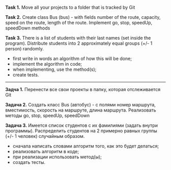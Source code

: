 **Task 1.**
Move all your projects to a folder that is tracked by Git

**Task 2.**
Create class Bus (bus) - with fields number of the route, capacity, speed on the route, length of the route.
Implement go, stop, speedUp, speedDown methods

**Task 3.**
There is a list of students with their last names (set inside the program).
Distribute
  students into 2 approximately equal groups (+/- 1 person) randomly.
- first write in words an algorithm of how this will be done;
- implement the algorithm in code;
- when implementing, use the method(s);
- create tests.
___________________________

**Задча 1.**
Перенести все свои проекты в папку, которая отслеживается Git

**Задача 2.**
Создать класс Bus (автобус) - с полями номер маршрута, вместимость, скорость на маршруте, длина маршрута.
Реализовать методы go, stop, speedUp, speedDown


**Задача 3.**
Имеется список студентов с их фамилиями (задать внутри программы).
Распределить студентов на 2 примерно равных группы (+/- 1 человек) случайным образом.
- сначала написать словами алгоритм того, как это будет делаться;
- реализовать алгоритм в коде;
- при реализации использовать метод(ы);
- создать тесты.

















